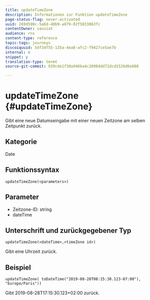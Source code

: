 ```yaml
---
title: updateTimeZone
description: Informationen zur Funktion updateTimeZone
page-status-flag: never-activated
uuid: 269d590c-5a6d-40b9-a879-02f5033863fc
contentOwner: sauviat
audience: rns
content-type: reference
topic-tags: journeys
discoiquuid: 5df34f55-135a-4ea8-afc2-f9427ce5ae7b
internal: n
snippet: y
translation-type: tm+mt
source-git-commit: 939cde1f30a946ba4c20984dd72dcd1526d6e608

---
```



# updateTimeZone {#updateTimeZone}

Gibt eine neue Datumseingabe mit einer neuen Zeitzone am selben Zeitpunkt zurück.

## Kategorie

Date

## Funktionssyntax

`updateTimeZone(<parameters>)`

## Parameter

* Zeitzone-ID: string
* dateTime

## Unterschrift und zurückgegebener Typ

`updateTimeZone(<dateTime>,<timeZone id>)`

Gibt eine Uhrzeit zurück.

## Beispiel

`updateTimeZone( toDateTime("2019-08-28T08:15:30.123-07:00"), "Europe/Paris"))`

Gibt 2019-08-28T17:15:30.123+02:00 zurück.

<!--`updateTimeZone( toDateTime("2019-08-28T08:15:30.123-07:00"), toTimeZone("Europe/Paris")))`

Returns "2019-08-28T17:15:30.123+02:00".-->
